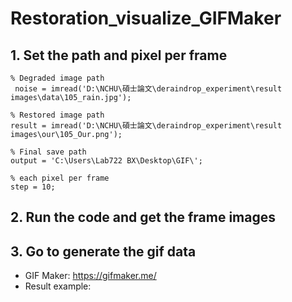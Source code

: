 # Restoration_visualize_GIFMaker

## 1. Set the path and pixel per frame  
```
% Degraded image path
 noise = imread('D:\NCHU\碩士論文\deraindrop_experiment\result images\data\105_rain.jpg');

% Restored image path
result = imread('D:\NCHU\碩士論文\deraindrop_experiment\result images\our\105_Our.png');

% Final save path
output = 'C:\Users\Lab722 BX\Desktop\GIF\';

% each pixel per frame
step = 10;
```

## 2. Run the code and get the frame images  

## 3. Go to generate the gif data  

- GIF Maker: https://gifmaker.me/  
- Result example:  

